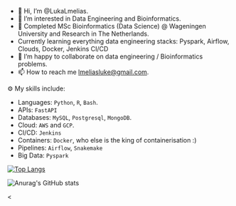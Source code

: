 - 👋 Hi, I’m @LukaLmelias.
- 👀 I’m interested in Data Engineering and Bioinformatics.
- 🌱 Completed MSc Bioinformatics (Data Science) @ Wageningen University and Research in The Netherlands.
- Currently learning everything data engineering stacks: Pyspark, Airflow, Clouds, Docker, Jenkins CI/CD  
- 💞️ I’m happy to collaborate on  data engineering / Bioinformatics problems.
- 📫 How to reach me lmeliasluke@gmail.com.




⚙️ My skills include:
  - Languages: `Python`, `R`, `Bash`.
  - APIs: `FastAPI`
  - Databases: `MySQL`, `Postgresql`, `MongoDB`.
  - Cloud: `AWS` and `GCP`.
  - CI/CD: `Jenkins`
  - Containers: `Docker`, who else is the king of containerisation :)
  - Pipelines: `Airflow`, `Snakemake`
  - Big Data: `Pyspark`


[![Top Langs](https://github-readme-stats.vercel.app/api/top-langs/?username=LukaLmelias)](https://github.com/LukaLmelias/github-readme-stats)



![Anurag's GitHub stats](https://github-readme-stats.vercel.app/api?username=LukaLmelias&theme=shadow_green&show_icons=true)

<
<!---
lmeliasluke/lmeliasluke is a ✨ special ✨ repository because its `README.md` (this file) appears on your GitHub profile.
You can click the Preview link to take a look at your changes.
--->
